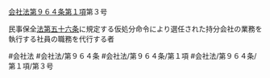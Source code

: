 [会社法第９６４条第１項](会社法＿＿＿＿第９６４条第１項)第３号

民事保全[法第五十六条](会社法＿＿＿＿第５６条第１項)に規定する仮処分命令により選任された持分会社の業務を執行する社員の職務を代行する者


#会社法
#会社法/第９６４条
#会社法/第９６４条/第１項
#会社法/第９６４条/第１項/第３号
